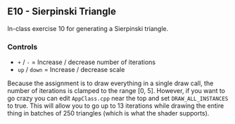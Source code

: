 ## E10 - Sierpinski Triangle

In-class exercise 10 for generating a Sierpinski triangle.

### Controls

* `+` / `-` = Increase / decrease number of iterations
* `up` / `down` = Increase / decrease scale

Because the assignment is to draw everything in a single draw call,
the number of iterations is clamped to the range [0, 5]. However,
if you want to go crazy you can edit `AppClass.cpp` near the top
and set `DRAW_ALL_INSTANCES` to true. This will allow you to go up
to 13 iterations while drawing the entire thing in batches of 250
triangles (which is what the shader supports).